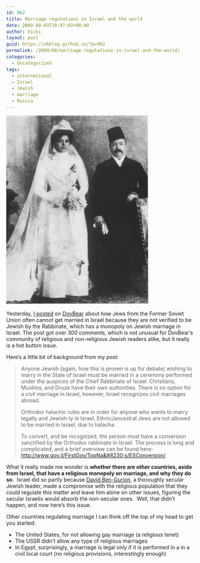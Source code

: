 ```yaml
---
id: 962
title: Marriage regulations in Israel and the world
date: 2009-08-03T20:47:03+00:00
author: Vicki
layout: post
guid: https://vkblog.github.io/?p=962
permalink: /2009/08/marriage-regulations-in-israel-and-the-world/
categories:
  - Uncategorized
tags:
  - international
  - Israel
  - Jewish
  - marriage
  - Russia
---
```

[<img class="aligncenter size-full wp-image-963" title="helene-israel-wedding" src="https://raw.githubusercontent.com/vkblog/vkblog.github.io/master/public/img/2009/08/helene-israel-wedding.jpg" alt="helene-israel-wedding" width="381" height="504" />](https://raw.githubusercontent.com/vkblog/vkblog.github.io/master/public/img/2009/08/helene-israel-wedding.jpg)

Yesterday, [I posted](http://dovbear.blogspot.com/2009/08/jews-cant-marry-in-israel.html) on [DovBear](http://dovbear.blogspot.com/) about how Jews from the Former Soviet Union often cannot get married in Israel because they are not verified to be Jewish by the Rabbinate, which has a monopoly on Jewish marriage in Israel. The post got over 300 comments, which is not unusual for DovBear&#8217;s community of religious and non-religious Jewish readers alike, but it really is a hot button issue.

Here&#8217;s a little bit of background from my post:

> Anyone Jewish (again, how this is proven is up for debate) wishing to marry in the State of Israel must be married in a ceremony performed under the auspices of the Chief Rabbinate of Israel. Christians, Muslims, and Druze have their own authorities. There is no option for a civil marriage in Israel, however, Israel recognizes civil marriages abroad.
> 
> Orthodox halachic rules are in order for anyone who wants to marry legally and Jewish-ly in Israel. Ethnic/ancestral Jews are not allowed to be married in Israel, due to halacha.
> 
> To convert, and be recognized, the person must have a conversion sanctified by the Orthodox rabbinate in Israel. The process is long and complicated, and a brief overview can be found here: <a rel="nofollow" href="http://www.gov.il/FirstGov/TopNavEng/EngSituations/ESConversion/" target="_blank">http://www.gov.il/FirstGov/TopNa&#8230;s/ESConversion/ </a>

What it really made me wonder is **whether there are other countries, aside from Israel, that have a religious monopoly on marriage, and why they do so**.  Israel did so partly because [David Ben-Gurion](http://en.wikipedia.org/wiki/David_Ben-Gurion), a thoroughly secular Jewish leader, made a compromise with the religious population that they could regulate this matter and leave him alone on other issues, figuring the secular Israelis would absorb the non-secular ones.  Well, that didn&#8217;t happen, and now here&#8217;s this issue.

Other countries regulating marriage I can think off the top of my head to get you started:

  * The United States, for not allowing gay marriage (a religious tenet)
  * The USSR didn&#8217;t allow any type of religious marriages
  * In Egypt, surprisingly, a marriage is legal only if it is performed in a in a civil local court (no religious provisions, interestingly enough)